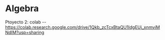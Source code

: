 # Algebra

Ptoyecto 2: colab -- https://colab.research.google.com/drive/1Qkb_zcTcxBtaQU1IdgEUj_xnmviMNdIM?usp=sharing
